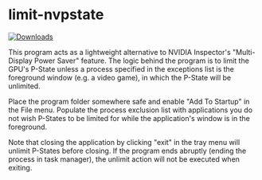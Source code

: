 # limit-nvpstate

[![Downloads](https://img.shields.io/github/downloads/valleyofdoom/limit-nvpstate/total.svg)](https://github.com/valleyofdoom/limit-nvpstate/releases)

This program acts as a lightweight alternative to NVIDIA Inspector's "Multi-Display Power Saver" feature. The logic behind the program is to limit the GPU's P-State unless a process specified in the exceptions list is the foreground window (e.g. a video game), in which the P-State will be unlimited.

Place the program folder somewhere safe and enable "Add To Startup" in the File menu. Populate the process exclusion list with applications you do not wish P-States to be limited for while the application's window is in the foreground.

Note that closing the application by clicking "exit" in the tray menu will unlimit P-States before closing. If the program ends abruptly (ending the process in task manager), the unlimit action will not be executed when exiting.
